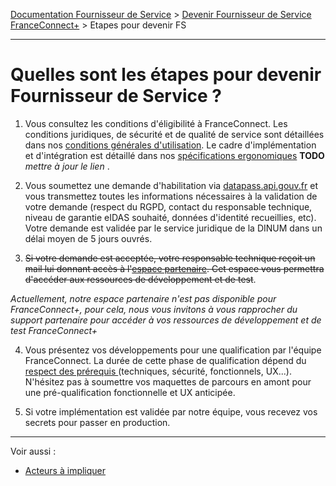 [Documentation Fournisseur de Service](README.md) > [Devenir Fournisseur de Service FranceConnect+](../README.md#je-veux-devenir-fournisseur-de-service) > Etapes pour devenir FS

---

# Quelles sont les étapes pour devenir Fournisseur de Service ? 

1. Vous consultez les conditions d'éligibilité à FranceConnect. Les conditions juridiques, de sécurité et de qualité de service sont détaillées dans nos [conditions générales d'utilisation](https://partenaires.franceconnect.gouv.fr/cgu). Le cadre d'implémentation et d'intégration est détaillé dans nos [spécifications ergonomiques](https://partenaires.franceconnect.gouv.fr/fcp/fournisseur-service#acceptance) **TODO** *mettre à jour le lien* .

2. Vous soumettez une demande d'habilitation  via [datapass.api.gouv.fr](https://datapass.api.gouv.fr/) et vous transmettez toutes les informations nécessaires à la validation de votre demande (respect du RGPD, contact du responsable technique, niveau de garantie eIDAS souhaité, données d'identité recueillies, etc). Votre demande est validée par le service juridique de la DINUM dans un délai moyen de 5 jours ouvrés.

3. ~~Si votre demande est acceptée, votre responsable technique reçoit un mail lui donnant accès à l'[espace partenaire](https://partenaires.franceconnect.gouv.fr/login). Cet espace vous permettra d'accéder aux ressources de développement et de test~~.

*Actuellement, notre espace partenaire n'est pas disponible pour FranceConnect+, pour cela, nous vous invitons à vous rapprocher du support partenaire pour accéder à vos ressources de développement et de test FranceConnect+* 

4. Vous présentez vos développements pour une qualification par l'équipe FranceConnect. La durée de cette phase de qualification dépend du [respect des prérequis ](https://partenaires.franceconnect.gouv.fr/monprojet/recetter/)(techniques, sécurité, fonctionnels, UX...). N'hésitez pas à soumettre vos maquettes de parcours en amont pour une pré-qualification fonctionnelle et UX anticipée.

5. Si votre implémentation est validée par notre équipe, vous recevez vos secrets pour passer en production.





---

Voir aussi : 
- [Acteurs à impliquer](pilotage-demarches-acteurs.md)

